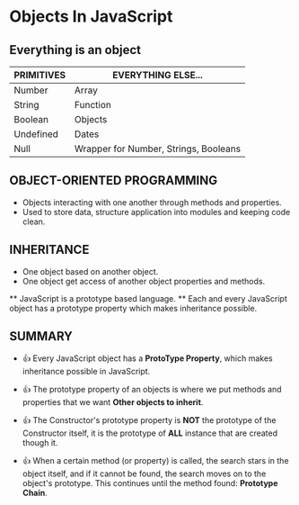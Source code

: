 # Objects In JavaScript

## Everything is an object

| PRIMITIVES | EVERYTHING ELSE...                    |
| ---------- | ------------------------------------- |
| Number     | Array                                 |
| String     | Function                              |
| Boolean    | Objects                               |
| Undefined  | Dates                                 |
| Null       | Wrapper for Number, Strings, Booleans |

## OBJECT-ORIENTED PROGRAMMING

- Objects interacting with one another through methods and properties.
- Used to store data, structure application into modules and keeping code clean.

## INHERITANCE

- One object based on another object.
- One object get access of another object properties and methods.

** JavaScript is a prototype based language.
** Each and every JavaScript object has a prototype property which makes inheritance possible.

## SUMMARY

- :+1: Every JavaScript object has a **ProtoType Property**, which makes inheritance possible in JavaScript.

- :+1: The prototype property of an objects is where we put methods and properties that we want **Other objects to inherit**.

- :+1: The Constructor's prototype property is **NOT** the prototype of the Constructor itself, it is the prototype of **ALL** instance that are created though it.

- :+1: When a certain method (or property) is called, the search stars in the object itself, and if it cannot be found, the search moves on to the object's prototype. This continues until the method found: **Prototype Chain**.
